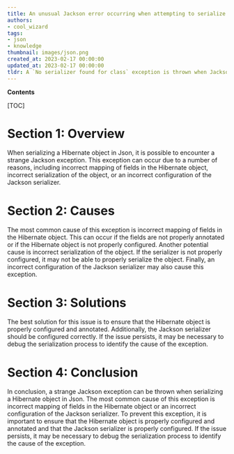 ```yaml
---
title: An unusual Jackson error occurring when attempting to serialize a hibernate object
authors:
- cool_wizard
tags:
- json
- knowledge
thumbnail: images/json.png
created_at: 2023-02-17 00:00:00
updated_at: 2023-02-17 00:00:00
tldr: A `No serializer found for class` exception is thrown when Jackson tries to serialize a Hibernate object.
---
```


**Contents**

[TOC]

# Section 1: Overview
When serializing a Hibernate object in Json, it is possible to encounter a strange Jackson exception. This exception can occur due to a number of reasons, including incorrect mapping of fields in the Hibernate object, incorrect serialization of the object, or an incorrect configuration of the Jackson serializer. 

# Section 2: Causes
The most common cause of this exception is incorrect mapping of fields in the Hibernate object. This can occur if the fields are not properly annotated or if the Hibernate object is not properly configured. Another potential cause is incorrect serialization of the object. If the serializer is not properly configured, it may not be able to properly serialize the object. Finally, an incorrect configuration of the Jackson serializer may also cause this exception. 

# Section 3: Solutions
The best solution for this issue is to ensure that the Hibernate object is properly configured and annotated. Additionally, the Jackson serializer should be configured correctly. If the issue persists, it may be necessary to debug the serialization process to identify the cause of the exception.

# Section 4: Conclusion
In conclusion, a strange Jackson exception can be thrown when serializing a Hibernate object in Json. The most common cause of this exception is incorrect mapping of fields in the Hibernate object or an incorrect configuration of the Jackson serializer. To prevent this exception, it is important to ensure that the Hibernate object is properly configured and annotated and that the Jackson serializer is properly configured. If the issue persists, it may be necessary to debug the serialization process to identify the cause of the exception.
